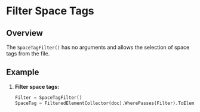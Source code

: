# Filter Space Tags

## Overview
The `SpaceTagFilter()` has no arguments and allows the selection of space tags from the file.

## Example
1. **Filter space tags:**
    ```python
    Filter = SpaceTagFilter()
    SpaceTag = FilteredElementCollector(doc).WherePasses(Filter).ToElements()
    ```
